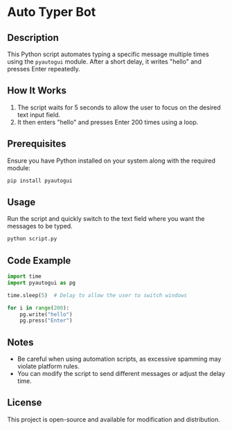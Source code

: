 # Auto Typer Bot

## Description
This Python script automates typing a specific message multiple times using the `pyautogui` module. After a short delay, it writes "hello" and presses Enter repeatedly.

## How It Works
1. The script waits for 5 seconds to allow the user to focus on the desired text input field.
2. It then enters "hello" and presses Enter 200 times using a loop.

## Prerequisites
Ensure you have Python installed on your system along with the required module:

```sh
pip install pyautogui
```

## Usage
Run the script and quickly switch to the text field where you want the messages to be typed.

```sh
python script.py
```

## Code Example
```python
import time
import pyautogui as pg

time.sleep(5)  # Delay to allow the user to switch windows

for i in range(200):
    pg.write("hello")
    pg.press("Enter")
```

## Notes
- Be careful when using automation scripts, as excessive spamming may violate platform rules.
- You can modify the script to send different messages or adjust the delay time.

## License
This project is open-source and available for modification and distribution.

